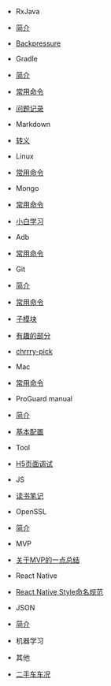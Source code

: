 - RxJava
 - [简介](/rxjava/rxjava.md)
 - [Backpressure](/rxjava/rxjava-backpressure.md)

- Gradle
 - [简介](/gradle/gradle.md)
 - [常用命令](/gradle/gradle-command.md)
 - [问题记录](/gradle/gradle-suprise.md)

- Markdown
 - [转义](markdown-escape.md)

- Linux
 - [常用命令](linux-command.md)

- Mongo
 - [常用命令](/mongo/mongo-command.md)
 - [小白学习](/mongo/mongo-xiaobai.md)

- Adb
 - [常用命令](adb-command.md)

- Git
 - [简介](/git/git.md)
 - [常用命令](/git/git-command.md)
 - [子模块](/git/git-submodules.md)
 - [有趣的部分](/git/git-suprise.md)
 - [chrrry-pick](/git/git-cherrypick.md)

- Mac
 - [常用命令](/mac/mac-command.md)

- ProGuard manual
 - [简介](/proguard/proguard.md)
 - [基本配置](/proguard/proguard-config.md)

- Tool
 - [H5页面调试](/tool/front-end.md)

- JS
 - [读书笔记](/js/js.md)

- OpenSSL
 - [简介](/openssl/openssl.md)

- MVP
 - [关于MVP的一点总结](mvp-summary.md)

- React Native
 - [React Native Style命名规范](/rn/style-standard.md)

- JSON
 - [简介](/json/json.md)

- 机器学习

- 其他
 - [二手车车况](/other/used-car-general-knowledge.md)